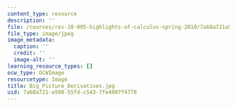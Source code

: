 ```yaml
---
content_type: resource
description: ''
file: /courses/res-18-005-highlights-of-calculus-spring-2010/7a68a721a59855fdc5437fe4007f4778_Big_Picture_Derivatives.jpg
file_type: image/jpeg
image_metadata:
  caption: ''
  credit: ''
  image-alt: ''
learning_resource_types: []
ocw_type: OCWImage
resourcetype: Image
title: Big_Picture_Derivatives.jpg
uid: 7a68a721-a598-55fd-c543-7fe4007f4778
---
```

